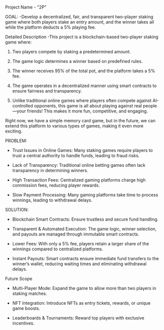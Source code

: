 Project Name - "2P"

GOAL:
-Develop a decentralized, fair, and transparent two-player staking game where both players stake an entry amount, and the winner takes all while the platform deducts a 5% playing fee.

Detailed Description
-This project is a blockchain-based two-player staking game where:

1. Two players compete by staking a predetermined amount.

2. The game logic determines a winner based on predefined rules.

3. The winner receives 95% of the total pot, and the platform takes a 5% fee.

4. The game operates in a decentralized manner using smart contracts to ensure fairness and transparency.

5. Unlike traditional online games where players often compete against AI-controlled opponents, this game is all about playing against real people—your friends! This makes it more fun, competitive, and engaging.

Right now, we have a simple memory card game, but in the future, we can extend this platform to various types of games, making it even more exciting.

PROBLEM:
- Trust Issues in Online Games: Many staking games require players to trust a central authority to handle funds, leading to fraud risks.

- Lack of Transparency: Traditional online betting games often lack transparency in determining winners.

- High Transaction Fees: Centralized gaming platforms charge high commission fees, reducing player rewards.

- Slow Payment Processing: Many gaming platforms take time to process winnings, leading to withdrawal delays.

SOLUTION:
- Blockchain Smart Contracts: Ensure trustless and secure fund handling.

- Transparent & Automated Execution: The game logic, winner selection, and payouts are managed through immutable smart contracts.

- Lower Fees: With only a 5% fee, players retain a larger share of the winnings compared to centralized platforms.

- Instant Payouts: Smart contracts ensure immediate fund transfers to the winner’s wallet, reducing waiting times and eliminating withdrawal delays.

Future Scope
- Multi-Player Mode: Expand the game to allow more than two players in staking matches.

- NFT Integration: Introduce NFTs as entry tickets, rewards, or unique game boosts.

- Leaderboards & Tournaments: Reward top players with exclusive incentives.